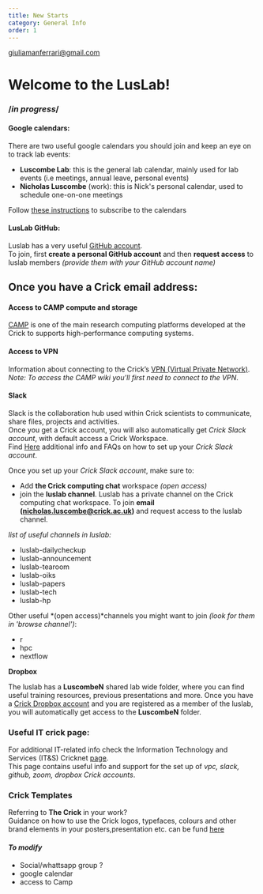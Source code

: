 ```yaml
---
title: New Starts
category: General Info
order: 1
---
```

giuliamanferrari@gmail.com

# Welcome to the LusLab!

### **/*in progress*/**

 #### **Google calendars**:  
There are two useful google calendars you should join and keep an eye on to track lab events: 
* **Luscombe Lab**: this is the general lab calendar, mainly used for lab events (i.e meetings, annual leave, personal events)
* **Nicholas Luscombe** (work): this is Nick's personal calendar, used to schedule one-on-one meetings

Follow [these instructions](https://support.google.com/calendar/answer/37100?co=GENIE.Platform%3DDesktop&hl=en) to subscribe to the calendars 
 
 #### **LusLab GitHub**:
Luslab has a very useful [GitHub account](https://github.com/luslab/luslab.github.io).  
To join, first **create a personal GitHub account** and then **request access** to luslab members *(provide them with your GitHub account name)* 

## Once you have a Crick email address:

#### **Access to CAMP compute and storage**
[CAMP](https://intranet.crick.ac.uk/our-crick/scientific-computing/pages/scientific-computing-platforms)
is one of the main research computing platforms developed at the Crick to supports high-performance computing systems.

#### **Access to VPN**
Information about connecting to the Crick’s [VPN (Virtual Private Network)](https://intranet.crick.ac.uk/our-crick/it-support/pages/vpn-virtual-private-network).   
*Note: To access the CAMP wiki you'll first need to connect to the VPN*.

#### **Slack** 
Slack is the collaboration hub used within Crick scientists to communicate, share files, projects and activities.  
Once you get a Crick account, you will also automatically get *Crick Slack account*, with default access a Crick Workspace.     
Find [Here](https://intranet.crick.ac.uk/our-crick/its-support/pages/slack) additional info and FAQs on how to set up your *Crick Slack account*. 

Once you set up your *Crick Slack account*, make sure to: 
* Add **the Crick computing chat** workspace *(open access)*
* join the **luslab channel**. 
   Luslab has a private channel on the Crick computing chat workspace. To join **email (nicholas.luscombe@crick.ac.uk)** and request access to the luslab channel.
   
*list of useful channels in luslab:* 

- luslab-dailycheckup 
- luslab-announcement
- luslab-tearoom
- luslab-oiks
- luslab-papers
- luslab-tech
- luslab-hp

Other useful *(open access)*channels you might want to join *(look for them in 'browse channel')*: 
- r  
- hpc 
- nextflow

**Dropbox**

The luslab has a **LuscombeN** shared lab wide folder, where you can find useful training resources, previous presentations and more. 
Once you have a [Crick Dropbox account](https://intranet.crick.ac.uk/our-crick/its-support/pages/dropbox) and you are registered as a member of the luslab, you will automatically get access to the **LuscombeN** folder.

 ### **Useful IT crick page**:
 
For additional IT-related info check the Information Technology and Services (IT&S) Cricknet [page](https://intranet.crick.ac.uk/our-crick/information-technology-services-its).  
This page contains useful info and support for the set up of *vpc, slack, github, zoom, dropbox Crick accounts*. 

 ### **Crick Templates**
 
Referring to **The Crick** in your work?  
Guidance on how to use the Crick logos, typefaces, colours and other brand elements in your posters,presentation etc. can be fund [here](https://intranet.crick.ac.uk/our-crick/crick-brand)

#### *To modify* 
- Social/whattsapp group ? 
- google calendar 
- access to Camp 





